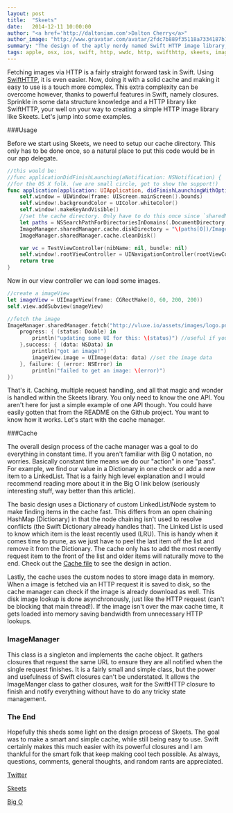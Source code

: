 ```yaml
---
layout: post
title:  "Skeets"
date:   2014-12-11 10:00:00
author: "<a href='http://daltoniam.com'>Dalton Cherry</a>"
author_image: "http://www.gravatar.com/avatar/2fdc7b889f35118a7334187b15c5b957.png?r=x&amp;s=320"
summary: "The design of the aptly nerdy named Swift HTTP image library, Skeets."
tags: apple, osx, ios, swift, http, wwdc, http, swifthttp, skeets, image, remote
---
```



Fetching images via HTTP is a fairly straight forward task in Swift. Using [SwiftHTTP](https://github.com/daltoniam/SwiftHTTP), it is even easier. Now, doing it with a solid cache and making it easy to use is a touch more complex. This extra complexity can be overcome however, thanks to powerful features in Swift, namely closures. Sprinkle in some data structure knowledge and a HTTP library like SwiftHTTP, your well on your way to creating a simple HTTP image library like Skeets. Let's jump into some examples.


###Usage

Before we start using Skeets, we need to setup our cache directory. This only has to be done once, so a natural place to put this code would be in our app delegate.

```swift
//this would be:
//func applicationDidFinishLaunching(aNotification: NSNotification) {
//for the OS X folk. (we are small circle, got to show the support!)
func application(application: UIApplication, didFinishLaunchingWithOptions launchOptions: NSDictionary?) -> Bool {
    self.window = UIWindow(frame: UIScreen.mainScreen().bounds)
    self.window!.backgroundColor = UIColor.whiteColor()
    self.window!.makeKeyAndVisible()
    //set the cache directory. Only have to do this once since `sharedManager` is a singleton
    let paths = NSSearchPathForDirectoriesInDomains(.DocumentDirectory, .UserDomainMask, true)
    ImageManager.sharedManager.cache.diskDirectory = "\(paths[0])/ImageCache"
    ImageManager.sharedManager.cache.cleanDisk()

    var vc = TestViewController(nibName: nil, bundle: nil)
    self.window!.rootViewController = UINavigationController(rootViewController: vc)
    return true
}
```

Now in our view controller we can load some images.

```swift
//create a imageView
let imageView = UIImageView(frame: CGRectMake(0, 60, 200, 200))
self.view.addSubview(imageView)

//fetch the image
ImageManager.sharedManager.fetch("http://vluxe.io/assets/images/logo.png",
    progress: { (status: Double) in
        println("updating some UI for this: \(status)") //useful if you have some kind of progress dialog as the image loads
    },success: { (data: NSData) in
        println("got an image!")
        imageView.image = UIImage(data: data) //set the image data
    }, failure: { (error: NSError) in
        println("failed to get an image: \(error)")
})
```

That's it. Caching, multiple request handling, and all that magic and wonder is handled within the Skeets library. You only need to know the one API. You aren't here for just a simple example of one API though. You could have easily gotten that from the README on the Github project. You want to know how it works. Let's start with the cache manager.

###Cache

The overall design process of the cache manager was a goal to do everything in constant time. If you aren't familiar with Big O notation, no worries. Basically constant time means we do our "action" in one "pass". For example, we find our value in a Dictionary in one check or add a new item to a LinkedList. That is a fairly high level explanation and I would recommend reading more about it in the Big O link below (seriously interesting stuff, way better than this article).

The basic design uses a Dictionary of custom LinkedList/Node system to make finding items in the cache fast. This differs from an open chaining HashMap (Dictionary) in that the node chaining isn't used to resolve conflicts (the Swift Dictionary already handles that). The Linked List is used to know which item is the least recently used (LRU). This is handy when it comes time to prune, as we just have to peel the last item off the list and remove it from the Dictionary. The cache only has to add the most recently request item to the front of the list and older items will naturally move to the end. Check out the [Cache file](https://github.com/daltoniam/Skeets/blob/master/Cache.swift) to see the design in action.

Lastly, the cache uses the custom nodes to store image data in memory. When a image is fetched via an HTTP request it is saved to disk, so the cache manager can check if the image is already download as well. This disk image lookup is done asynchronously, just like the HTTP request (can't be blocking that main thread!). If the image isn't over the max cache time, it gets loaded into memory saving bandwidth from unnecessary HTTP lookups.

### ImageManager

This class is a singleton and implements the cache object. It gathers closures that request the same URL to ensure they are all notified when the single request finishes. It is a fairly small and simple class, but the power and usefulness of Swift closures can't be understated. It allows the ImageManger class to gather closures, wait for the SwiftHTTP closure to finish and notify everything without have to do any tricky state management.

### The End

Hopefully this sheds some light on the design process of Skeets. The goal was to make a smart and simple cache, while still being easy to use. Swift certainly makes this much easier with its powerful closures and I am thankful for the smart folk that keep making cool tech possible. As always, questions, comments, general thoughts, and random rants are appreciated.

[Twitter](https://twitter.com/daltoniam)

[Skeets](https://github.com/daltoniam/Skeets)

[Big O](http://bigocheatsheet.com)
